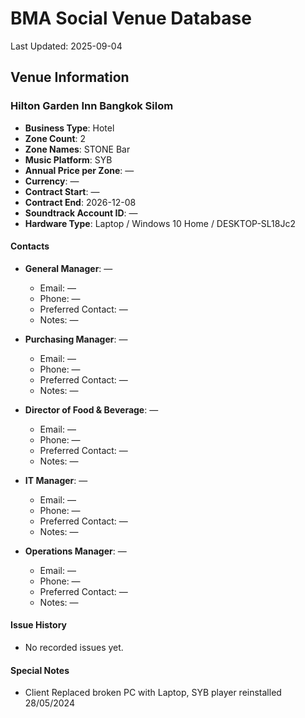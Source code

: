 # BMA Social Venue Database

Last Updated: 2025-09-04

## Venue Information

### Hilton Garden Inn Bangkok Silom
- **Business Type**: Hotel
- **Zone Count**: 2
- **Zone Names**: STONE Bar
- **Music Platform**: SYB
- **Annual Price per Zone**: —
- **Currency**: —
- **Contract Start**: —
- **Contract End**: 2026-12-08
- **Soundtrack Account ID**: —
- **Hardware Type**: Laptop / Windows 10 Home / DESKTOP-SL18Jc2

#### Contacts
- **General Manager**: —
  - Email: —
  - Phone: —
  - Preferred Contact: —
  - Notes: —

- **Purchasing Manager**: —
  - Email: —
  - Phone: —
  - Preferred Contact: —
  - Notes: —

- **Director of Food & Beverage**: —
  - Email: —
  - Phone: —
  - Preferred Contact: —
  - Notes: —

- **IT Manager**: —
  - Email: —
  - Phone: —
  - Preferred Contact: —
  - Notes: —

- **Operations Manager**: —
  - Email: —
  - Phone: —
  - Preferred Contact: —
  - Notes: —

#### Issue History
- No recorded issues yet.

#### Special Notes
- Client Replaced broken PC with Laptop, SYB player reinstalled 28/05/2024
